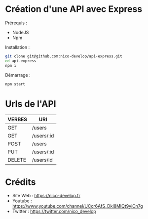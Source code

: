 # Création d'une API avec Express

Prérequis :

- NodeJS
- Npm

Installation :

```bash
git clone git@github.com:nico-develop/api-express.git
cd api-express
npm i
```

Démarrage :

```bash
npm start
```

# Urls de l'API

| VERBES | URI        | 
|--------|------------|
| GET    | /users     |
| GET    | /users/:id |
| POST   | /users     |
| PUT    | /users/:id |
| DELETE | /users/id  |

# Crédits

- Site Web : https://nico-develop.fr
- Youtube : https://www.youtube.com/channel/UCcr6AfS_Dkl8MIQt9yiCn7g
- Twitter : https://twitter.com/nico_develop